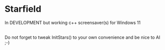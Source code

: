 # Starfield
In DEVELOPMENT but working c++ screensaver(s) for Windows 11<br><br>

Do not forget to tweak InitStars() to your own convenience and be nice to AI ;-)